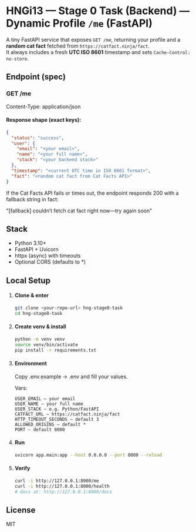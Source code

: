 # HNGi13 — Stage 0 Task (Backend) — Dynamic Profile `/me` (FastAPI)

A tiny FastAPI service that exposes `GET /me`, returning your profile and a **random cat fact** fetched from `https://catfact.ninja/fact`.  
It always includes a fresh **UTC ISO 8601** timestamp and sets `Cache-Control: no-store`.

## Endpoint (spec)

### GET /me

Content-Type: application/json

#### Response shape (exact keys):

```json
{
  "status": "success",
  "user": {
    "email": "<your email>",
    "name": "<your full name>",
    "stack": "<your backend stack>"
  },
  "timestamp": "<current UTC time in ISO 8601 format>",
  "fact": "<random cat fact from Cat Facts API>"
}
```

If the Cat Facts API fails or times out, the endpoint responds 200 with a fallback string in fact:

"[fallback] couldn’t fetch cat fact right now—try again soon"

## Stack

- Python 3.10+
- FastAPI + Uvicorn
- httpx (async) with timeouts
- Optional CORS (defaults to \*)

## Local Setup

1. #### Clone & enter

   ```bash
   git clone <your-repo-url> hng-stage0-task
   cd hng-stage0-task
   ```

2. #### Create venv & install

   ```bash
   python -m venv venv
   source venv/bin/activate
   pip install -r requirements.txt
   ```

3. #### Environment

   Copy .env.example → .env and fill your values.

   Vars:

   ```
   USER_EMAIL — your email
   USER_NAME — your full name
   USER_STACK — e.g. Python/FastAPI
   CATFACT_URL — https://catfact.ninja/fact
   HTTP_TIMEOUT_SECONDS — default 3
   ALLOWED_ORIGINS — default *
   PORT — default 8000
   ```

4. #### Run

   ```bash
   uvicorn app.main:app --host 0.0.0.0 --port 8000 --reload
   ```

5. #### Verify
   ```bash
   curl -i http://127.0.0.1:8000/me
   curl -i http://127.0.0.1:8000/health
   # docs at: http://127.0.0.1:8000/docs
   ```

## License

MIT
